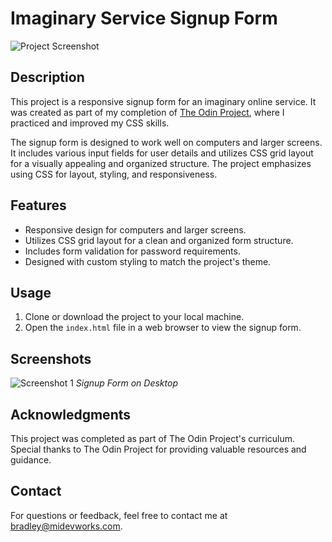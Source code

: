 # Imaginary Service Signup Form

![Project Screenshot](https://github.com/bjclifton/signup-form/assets/103290555/5f91ea23-6d73-40fa-b9d0-1bdf342bc286)

## Description

This project is a responsive signup form for an imaginary online service. It was created as part of my completion of [The Odin Project](https://www.theodinproject.com/), where I practiced and improved my CSS skills.

The signup form is designed to work well on computers and larger screens. It includes various input fields for user details and utilizes CSS grid layout for a visually appealing and organized structure. The project emphasizes using CSS for layout, styling, and responsiveness.

## Features

- Responsive design for computers and larger screens.
- Utilizes CSS grid layout for a clean and organized form structure.
- Includes form validation for password requirements.
- Designed with custom styling to match the project's theme.

## Usage

1. Clone or download the project to your local machine.
2. Open the `index.html` file in a web browser to view the signup form.

## Screenshots

![Screenshot 1](https://github.com/bjclifton/signup-form/assets/103290555/5f91ea23-6d73-40fa-b9d0-1bdf342bc286)
*Signup Form on Desktop*

## Acknowledgments

This project was completed as part of The Odin Project's curriculum. Special thanks to The Odin Project for providing valuable resources and guidance.

## Contact

For questions or feedback, feel free to contact me at bradley@midevworks.com.
